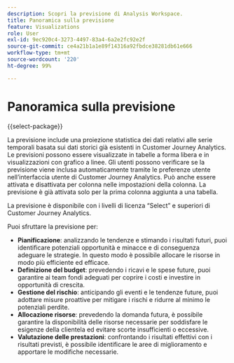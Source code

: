 ```yaml
---
description: Scopri la previsione di Analysis Workspace.
title: Panoramica sulla previsione
feature: Visualizations
role: User
exl-id: 9ec920c4-3273-4497-83a4-6a2e2fc92e2f
source-git-commit: ce4a21b1a1e89f14316a92fbdce38281db61e666
workflow-type: tm+mt
source-wordcount: '220'
ht-degree: 99%

---
```


# Panoramica sulla previsione

{{select-package}}

La previsione include una proiezione statistica dei dati relativi alle serie temporali basata sui dati storici già esistenti in Customer Journey Analytics. Le previsioni possono essere visualizzate in tabelle a forma libera e in visualizzazioni con grafico a linee. Gli utenti possono verificare se la previsione viene inclusa automaticamente tramite le preferenze utente nell’interfaccia utente di Customer Journey Analytics. Può anche essere attivata e disattivata per colonna nelle impostazioni della colonna. La previsione è già attivata solo per la prima colonna aggiunta a una tabella.

La previsione è disponibile con i livelli di licenza “Select” e superiori di Customer Journey Analytics.

Puoi sfruttare la previsione per:

* **Pianificazione**: analizzando le tendenze e stimando i risultati futuri, puoi identificare potenziali opportunità e minacce e di conseguenza adeguare le strategie. In questo modo è possibile allocare le risorse in modo più efficiente ed efficace.
* **Definizione del budget**: prevedendo i ricavi e le spese future, puoi garantire ai team fondi adeguati per coprire i costi e investire in opportunità di crescita.
* **Gestione del rischio**: anticipando gli eventi e le tendenze future, puoi adottare misure proattive per mitigare i rischi e ridurre al minimo le potenziali perdite.
* **Allocazione risorse**: prevedendo la domanda futura, è possibile garantire la disponibilità delle risorse necessarie per soddisfare le esigenze della clientela ed evitare scorte insufficienti o eccessive.
* **Valutazione delle prestazioni**: confrontando i risultati effettivi con i risultati previsti, è possibile identificare le aree di miglioramento e apportare le modifiche necessarie.
